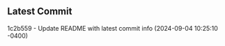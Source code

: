 
## Latest Commit
1c2b559 - Update README with latest commit info (2024-09-04 10:25:10 -0400) <Yunxi-Zhou>
